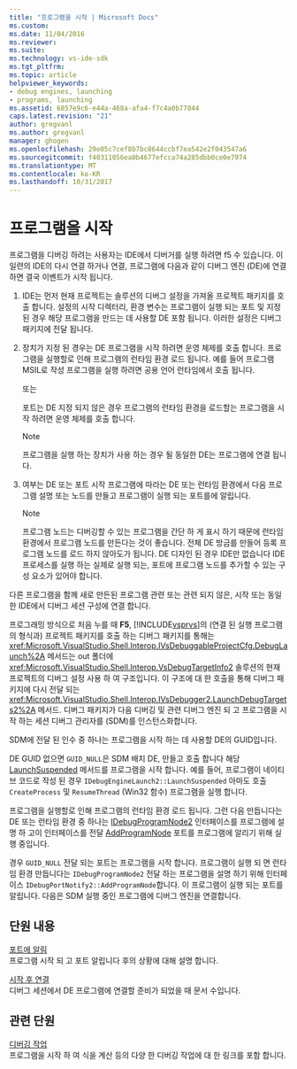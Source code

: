 ```yaml
---
title: "프로그램을 시작 | Microsoft Docs"
ms.custom: 
ms.date: 11/04/2016
ms.reviewer: 
ms.suite: 
ms.technology: vs-ide-sdk
ms.tgt_pltfrm: 
ms.topic: article
helpviewer_keywords:
- debug engines, launching
- programs, launching
ms.assetid: 6857e9c6-e44a-468a-afa4-f7c4a0b77844
caps.latest.revision: "21"
author: gregvanl
ms.author: gregvanl
manager: ghogen
ms.openlocfilehash: 29e05c7cef8b7bc8644ccbf7ea542e2f043547a6
ms.sourcegitcommit: f40311056ea0b4677efcca74a285dbb0ce0e7974
ms.translationtype: MT
ms.contentlocale: ko-KR
ms.lasthandoff: 10/31/2017
---
```

# <a name="launching-a-program"></a>프로그램을 시작
프로그램을 디버깅 하려는 사용자는 IDE에서 디버거를 실행 하려면 f5 수 있습니다. 이 일련의 IDE의 다시 연결 하거나 연결, 프로그램에 다음과 같이 디버그 엔진 (DE)에 연결 하면 결국 이벤트가 시작 됩니다.  
  
1.  IDE는 먼저 현재 프로젝트는 솔루션의 디버그 설정을 가져올 프로젝트 패키지를 호출 합니다. 설정의 시작 디렉터리, 환경 변수는 프로그램이 실행 되는 포트 및 지정 된 경우 해당 프로그램을 만드는 데 사용할 DE 포함 됩니다. 이러한 설정은 디버그 패키지에 전달 됩니다.  
  
2.  장치가 지정 된 경우는 DE 프로그램을 시작 하려면 운영 체제를 호출 합니다. 프로그램을 실행할로 인해 프로그램의 런타임 환경 로드 됩니다. 예를 들어 프로그램 MSIL로 작성 프로그램을 실행 하려면 공용 언어 런타임에서 호출 됩니다.  
  
     또는  
  
     포트는 DE 지정 되지 않은 경우 프로그램의 런타임 환경을 로드할는 프로그램을 시작 하려면 운영 체제를 호출 합니다.  
  
    > [!NOTE]
    >  프로그램을 실행 하는 장치가 사용 하는 경우 될 동일한 DE는 프로그램에 연결 됩니다.  
  
3.  여부는 DE 또는 포트 시작 프로그램에 따라는 DE 또는 런타임 환경에서 다음 프로그램 설명 또는 노드를 만들고 프로그램이 실행 되는 포트를에 알립니다.  
  
    > [!NOTE]
    >  프로그램 노드는 디버깅할 수 있는 프로그램을 간단 하 게 표시 하기 때문에 런타임 환경에서 프로그램 노드를 만든다는 것이 좋습니다. 전체 DE 방금를 만들어 등록 프로그램 노드를 로드 하지 않아도가 됩니다. DE 디자인 된 경우 IDE만 없습니다 IDE 프로세스를 실행 하는 실제로 실행 되는, 포트에 프로그램 노드를 추가할 수 있는 구성 요소가 있어야 합니다.  
  
 다른 프로그램을 함께 새로 만든된 프로그램 관련 또는 관련 되지 않은, 시작 또는 동일한 IDE에서 디버그 세션 구성에 연결 합니다.  
  
 프로그래밍 방식으로 처음 누를 때 **F5**, [!INCLUDE[vsprvs](../../code-quality/includes/vsprvs_md.md)]의 (연결 된 실행 프로그램의 형식과) 프로젝트 패키지를 호출 하는 디버그 패키지를 통해는 <xref:Microsoft.VisualStudio.Shell.Interop.IVsDebuggableProjectCfg.DebugLaunch%2A> 메서드는 out 폴더에 <xref:Microsoft.VisualStudio.Shell.Interop.VsDebugTargetInfo2> 솔루션의 현재 프로젝트의 디버그 설정 사용 하 여 구조입니다. 이 구조에 대 한 호출을 통해 디버그 패키지에 다시 전달 되는 <xref:Microsoft.VisualStudio.Shell.Interop.IVsDebugger2.LaunchDebugTargets2%2A> 메서드. 디버그 패키지가 다음 디버깅 및 관련 디버그 엔진 되 고 프로그램을 시작 하는 세션 디버그 관리자를 (SDM)를 인스턴스화합니다.  
  
 SDM에 전달 된 인수 중 하나는 프로그램을 시작 하는 데 사용할 DE의 GUID입니다.  
  
 DE GUID 없으면 `GUID_NULL`은 SDM 배치 DE, 만들고 호출 합니다 해당 [LaunchSuspended](../../extensibility/debugger/reference/idebugenginelaunch2-launchsuspended.md) 메서드를 프로그램을 시작 합니다. 예를 들어, 프로그램이 네이티브 코드로 작성 된 경우 `IDebugEngineLaunch2::LaunchSuspended` 아마도 호출 `CreateProcess` 및 `ResumeThread` (Win32 함수) 프로그램을 실행 합니다.  
  
 프로그램을 실행할로 인해 프로그램의 런타임 환경 로드 됩니다. 그런 다음 만듭니다는 DE 또는 런타임 환경 중 하나는 [IDebugProgramNode2](../../extensibility/debugger/reference/idebugprogramnode2.md) 인터페이스를 프로그램에 설명 하 고이 인터페이스를 전달 [AddProgramNode](../../extensibility/debugger/reference/idebugportnotify2-addprogramnode.md) 포트를 프로그램에 알리기 위해 실행 중입니다.  
  
 경우 `GUID_NULL` 전달 되는 포트는 프로그램을 시작 합니다. 프로그램이 실행 되 면 런타임 환경 만듭니다는 `IDebugProgramNode2` 전달 하는 프로그램을 설명 하기 위해 인터페이스 `IDebugPortNotify2::AddProgramNode`합니다. 이 프로그램이 실행 되는 포트를 알립니다. 다음은 SDM 실행 중인 프로그램에 디버그 엔진을 연결합니다.  
  
## <a name="in-this-section"></a>단원 내용  
 [포트에 알림](../../extensibility/debugger/notifying-the-port.md)  
 프로그램 시작 되 고 포트 알립니다 후의 상황에 대해 설명 합니다.  
  
 [시작 후 연결](../../extensibility/debugger/attaching-after-a-launch.md)  
 디버그 세션에서 DE 프로그램에 연결할 준비가 되었을 때 문서 수입니다.  
  
## <a name="related-sections"></a>관련 단원  
 [디버깅 작업](../../extensibility/debugger/debugging-tasks.md)  
 프로그램을 시작 하 여 식을 계산 등의 다양 한 디버깅 작업에 대 한 링크를 포함 합니다.